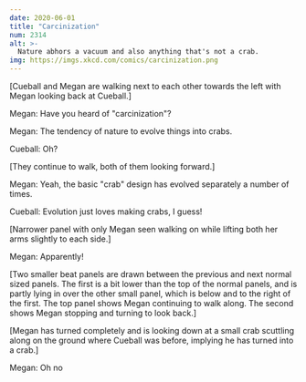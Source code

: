 ```yaml
---
date: 2020-06-01
title: "Carcinization"
num: 2314
alt: >-
  Nature abhors a vacuum and also anything that's not a crab.
img: https://imgs.xkcd.com/comics/carcinization.png
---
```

[Cueball and Megan are walking next to each other towards the left with Megan looking back at Cueball.]

Megan: Have you heard of "carcinization"?

Megan: The tendency of nature to evolve things into crabs.

Cueball: Oh?

[They continue to walk, both of them looking forward.]

Megan: Yeah, the basic "crab" design has evolved separately a number of times.

Cueball: Evolution just loves making crabs, I guess!

[Narrower panel with only Megan seen walking on while lifting both her arms slightly to each side.]

Megan: Apparently!

[Two smaller beat panels are drawn between the previous and next normal sized panels. The first is a bit lower than the top of the normal panels, and is partly lying in over the other small panel, which is below and to the right of the first. The top panel shows Megan continuing to walk along.  The second shows Megan stopping and turning to look back.]

[Megan has turned completely and is looking down at a small crab scuttling along on the ground where Cueball was before, implying he has turned into a crab.]

Megan: Oh no